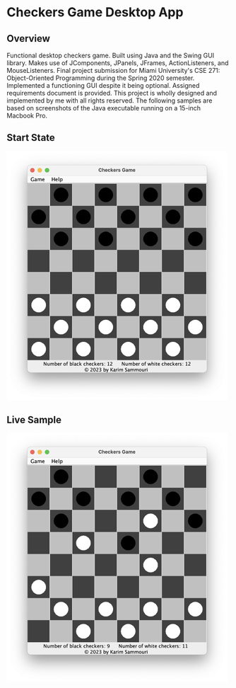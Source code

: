 <h1>Checkers Game Desktop App</h1>

<h2>Overview</h2>
<p>Functional desktop checkers game. Built using Java and the Swing GUI library. Makes use of JComponents, 
  JPanels, JFrames, ActionListeners, and MouseListeners. Final project submission for Miami University's 
  CSE 271: Object-Oriented Programming during the Spring 2020 semester. Implemented a functioning GUI despite it being 
  optional. Assigned requirements document is provided. This project is wholly designed and implemented by me with all rights 
  reserved. The following samples are based on screenshots of the Java executable running on a 15-inch Macbook 
  Pro.
 </p>
 
 <h2>Start State</h2>
 <img width="500" src="https://github.com/karimsammouri/MU-CSE-271/blob/main/Project04/Screenshots/StartState.png">
 
  <h2>Live Sample</h2>
 <img width="500" src="https://github.com/karimsammouri/MU-CSE-271/blob/main/Project04/Screenshots/LiveSample.png">
